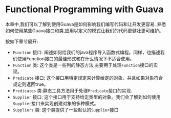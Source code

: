 # Functional Programming with Guava
本章中,我们可以了解到使用Guava是如何影响我们编写代码和让开发更容易.
熟悉如何使用某些Guava接口和类,应用以定义的模式让我们的代码更健壮更可维护。

按如下章节展开:

- `Function` 接口: 阐述如何给我们的java程序导入函数式编程。同样，也描述我们使用Function接口的最佳形式和在什么情况下不适合使用。
- `Function` 类: 这个类是一些列的静态方法,主要用于处理`Function`接口的实现。
- `Predicate` 接口: 这个接口用特定规定来计算给定的对象，并且如果对象符合规定则返回true。
- `Predicates` 类:静态工具方法用于处理`Predicate`接口的实现.
- `Supplier` 接口: 这个接口用于支持给定类型的对象。我们会了解到如何使用`Supplier`接口来实现创建对象的多种模式。
- `Suppliers` 类: 这个类提供了一些默认的`Supplier`接口
